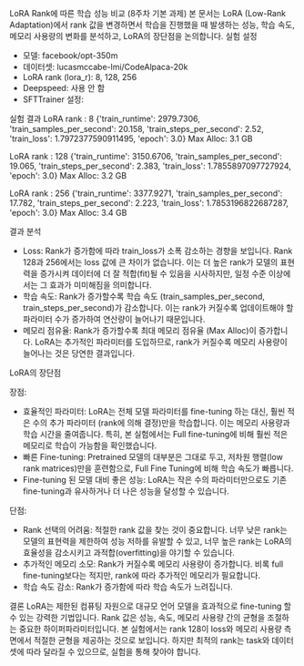 LoRA Rank에 따른 학습 성능 비교 (8주차 기본 과제)
본 문서는 LoRA (Low-Rank Adaptation)에서 rank 값을 변경하면서 학습을 진행했을 때 발생하는 성능, 학습 속도, 메모리 사용량의 변화를 분석하고, LoRA의 장단점을 논의합니다.
실험 설정
* 모델: facebook/opt-350m
* 데이터셋: lucasmccabe-lmi/CodeAlpaca-20k
* LoRA rank (lora_r): 8, 128, 256
* Deepspeed: 사용 안 함
* SFTTrainer 설정:

실험 결과
LoRA rank : 8
{'train_runtime': 2979.7306, 'train_samples_per_second': 20.158, 'train_steps_per_second': 2.52, 'train_loss': 1.7972377590911495, 'epoch': 3.0}
Max Alloc: 3.1 GB


LoRA rank : 128
{'train_runtime': 3150.6706, 'train_samples_per_second': 19.065, 'train_steps_per_second': 2.383, 'train_loss': 1.7855897097727924, 'epoch': 3.0}
Max Alloc: 3.2 GB

LoRA rank : 256
{'train_runtime': 3377.9271, 'train_samples_per_second': 17.782, 'train_steps_per_second': 2.223, 'train_loss': 1.7853196822687287, 'epoch': 3.0}
Max Alloc: 3.4 GB


결과 분석
* Loss: Rank가 증가함에 따라 train_loss가 소폭 감소하는 경향을 보입니다. Rank 128과 256에서는 loss 값에 큰 차이가 없습니다. 이는 더 높은 rank가 모델의 표현력을 증가시켜 데이터에 더 잘 적합(fit)될 수 있음을 시사하지만, 일정 수준 이상에서는 그 효과가 미미해짐을 의미합니다.
* 학습 속도: Rank가 증가할수록 학습 속도 (train_samples_per_second, train_steps_per_second)가 감소합니다. 이는 rank가 커질수록 업데이트해야 할 파라미터 수가 증가하여 연산량이 늘어나기 때문입니다.
* 메모리 점유율: Rank가 증가할수록 최대 메모리 점유율 (Max Alloc)이 증가합니다. LoRA는 추가적인 파라미터를 도입하므로, rank가 커질수록 메모리 사용량이 늘어나는 것은 당연한 결과입니다.
  
LoRA의 장단점

장점:
* 효율적인 파라미터: LoRA는 전체 모델 파라미터를 fine-tuning 하는 대신, 훨씬 적은 수의 추가 파라미터 (rank에 의해 결정)만을 학습합니다. 이는 메모리 사용량과 학습 시간을 줄여줍니다. 특히, 본 실험에서는 Full fine-tuning에 비해 훨씬 적은 메모리로 학습이 가능함을 확인했습니다.
* 빠른 Fine-tuning: Pretrained 모델의 대부분은 그대로 두고, 저차원 행렬(low rank matrices)만을 훈련함으로, Full Fine Tuning에 비해 학습 속도가 빠릅니다.
* Fine-tuning 된 모델 대비 좋은 성능: LoRA는 작은 수의 파라미터만으로도 기존 fine-tuning과 유사하거나 더 나은 성능을 달성할 수 있습니다.

단점:
* Rank 선택의 어려움: 적절한 rank 값을 찾는 것이 중요합니다. 너무 낮은 rank는 모델의 표현력을 제한하여 성능 저하를 유발할 수 있고, 너무 높은 rank는 LoRA의 효율성을 감소시키고 과적합(overfitting)을 야기할 수 있습니다.
* 추가적인 메모리 소모: Rank가 커질수록 메모리 사용량이 증가합니다. 비록 full fine-tuning보다는 적지만, rank에 따라 추가적인 메모리가 필요합니다.
* 학습 속도 감소: Rank가 증가함에 따라 학습 속도가 느려집니다.

결론
LoRA는 제한된 컴퓨팅 자원으로 대규모 언어 모델을 효과적으로 fine-tuning 할 수 있는 강력한 기법입니다. Rank 값은 성능, 속도, 메모리 사용량 간의 균형을 조절하는 중요한 하이퍼파라미터입니다. 본 실험에서는 rank 128이 loss와 메모리 사용량 측면에서 적절한 균형을 제공하는 것으로 보입니다. 하지만 최적의 rank는 task와 데이터셋에 따라 달라질 수 있으므로, 실험을 통해 찾아야 합니다.

